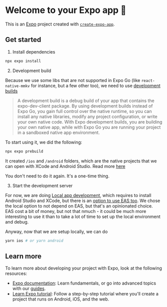 # Welcome to your Expo app 👋

This is an [Expo](https://expo.dev) project created with [`create-expo-app`](https://www.npmjs.com/package/create-expo-app).

## Get started

1. Install dependencies

```bash
npx expo install
```

2. Development build

Because we use some libs that are not supported in Expo Go (like `react-native-mmkv` for instance, but a few other too), we need to use [development builds](https://docs.expo.dev/develop/development-builds/introduction/)

> A development build is a debug build of your app that contains the expo-dev-client package. By using development builds instead of Expo Go, you gain full control over the native runtime, so you can install any native libraries, modify any project configuration, or write your own native code. With Expo development builds, you are building your own native app, while with Expo Go you are running your project in a sandboxed native app environment.

To start using it, we did the following:

```bash
npx expo prebuild
```

It created `/ios` and `/android` folders, which are the native projects that we can open with XCode and Android Studio.
Read more [here](https://docs.expo.dev/workflow/prebuild/)

You don't need to do it again. It's a one-time thing.

3. Start the development server

For now, we are doing [Local app development](https://docs.expo.dev/guides/local-app-development/), which requires to install Android Studio and XCode, but there is an [option to use EAS too](https://docs.expo.dev/develop/development-builds/create-a-build/).
We chose the local option to not depend on EAS, but that's an opinionated choice. EAS cost a bit of money, but not that nmuch - it could be much more interesting to use it than to take a lot of time to set up the local environment and debug.

Anyway, now that we are setup locally, we can do

```bash
yarn ios # or yarn android
```


## Learn more

To learn more about developing your project with Expo, look at the following resources:

- [Expo documentation](https://docs.expo.dev/): Learn fundamentals, or go into advanced topics with our [guides](https://docs.expo.dev/guides).
- [Learn Expo tutorial](https://docs.expo.dev/tutorial/introduction/): Follow a step-by-step tutorial where you'll create a project that runs on Android, iOS, and the web.
